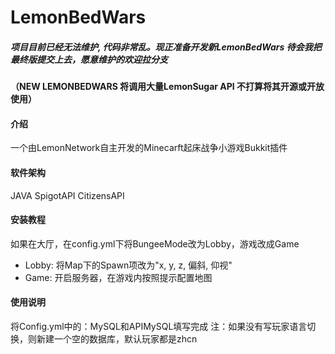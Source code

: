 # LemonBedWars

##### 项目目前已经无法维护, 代码非常乱。现正准备开发新LemonBedWars 待会我把最终版提交上去，愿意维护的欢迎拉分支
#### （NEW LEMONBEDWARS 将调用大量LemonSugar API 不打算将其开源或开放使用）

#### 介绍
一个由LemonNetwork自主开发的Minecarft起床战争小游戏Bukkit插件

#### 软件架构
JAVA
SpigotAPI
CitizensAPI

#### 安装教程

如果在大厅，在config.yml下将BungeeMode改为Lobby，游戏改成Game
- Lobby: 将Map下的Spawn项改为"x, y, z, 偏斜, 仰视"
- Game: 开启服务器，在游戏内按照提示配置地图

#### 使用说明

将Config.yml中的：MySQL和APIMySQL填写完成  注：如果没有写玩家语言切换，则新建一个空的数据库，默认玩家都是zhcn
